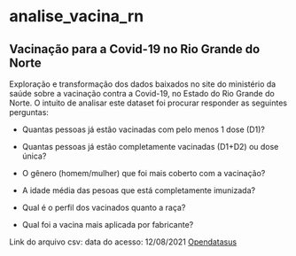 # analise_vacina_rn

## Vacinação para a Covid-19 no Rio Grande do Norte

Exploração e transformação dos dados baixados no site do ministério da saúde sobre a vacinação contra a Covid-19, no Estado do Rio Grande do Norte.
O intuito de analisar este dataset foi procurar responder as seguintes perguntas:

- Quantas pessoas já estão vacinadas com pelo menos 1 dose (D1)?

- Quantas pessoas já estão completamente vacinadas (D1+D2) ou dose única?

- O gênero (homem/mulher) que foi mais coberto com a vacinação?

- A idade média das pesoas que está completamente imunizada?

- Qual é o perfil dos vacinados quanto a raça?

- Qual foi a vacina mais aplicada por fabricante?



Link do arquivo csv: data do acesso: 12/08/2021 [Opendatasus](https://opendatasus.saude.gov.br/dataset/covid-19-vacinacao/resource/ef3bd0b8-b605-474b-9ae5-c97390c197a8)
